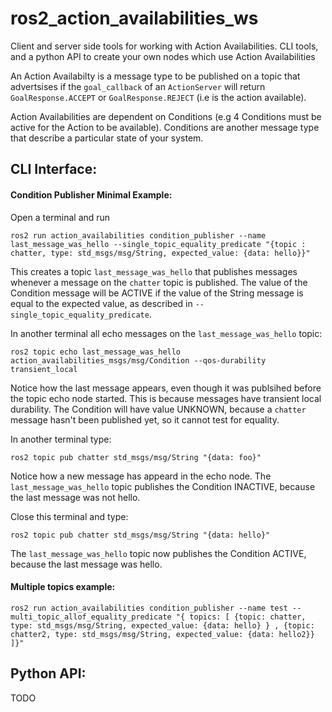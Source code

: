 # ros2_action_availabilities_ws

Client and server side tools for working with Action Availabilities.
CLI tools, and a python API to create your own nodes which use Action Availabilities

An Action Availabilty is a message type to be published on a topic that advertsises if the `goal_callback` of an `ActionServer` will return `GoalResponse.ACCEPT` or `GoalResponse.REJECT` (i.e is the action available).

Action Availabilities are dependent on Conditions (e.g 4 Conditions must be active for the Action to be available). Conditions are another message type that describe a particular state of your system.

## CLI Interface:
#### Condition Publisher Minimal Example:
 
Open a terminal and run
```
ros2 run action_availabilities condition_publisher --name last_message_was_hello --single_topic_equality_predicate "{topic : chatter, type: std_msgs/msg/String, expected_value: {data: hello}}"
``` 

This creates a topic `last_message_was_hello` that publishes messages whenever a message on the `chatter` topic is published. The value of the Condition message will be ACTIVE if the value of the String message is equal to the expected value, as described in `--single_topic_equality_predicate`.
 
In another terminal all echo messages on the `last_message_was_hello` topic:
```
ros2 topic echo last_message_was_hello action_availabilities_msgs/msg/Condition --qos-durability transient_local
```

Notice how the last message appears, even though it was publsihed before the topic echo node started. This is because messages have transient local durability. The Condition will have value UNKNOWN, because a `chatter` message hasn't been published yet, so it cannot test for equality.

In another terminal type:
```
ros2 topic pub chatter std_msgs/msg/String "{data: foo}"
```

Notice how a new message has appeard in the echo node. The `last_message_was_hello` topic publishes the Condition INACTIVE, because the last message was not hello.

Close this terminal and type:
```
ros2 topic pub chatter std_msgs/msg/String "{data: hello}"
```
The `last_message_was_hello` topic now publishes the Condition ACTIVE, because the last message was hello.

#### Multiple topics example:

```
ros2 run action_availabilities condition_publisher --name test --multi_topic_allof_equality_predicate "{ topics: [ {topic: chatter, type: std_msgs/msg/String, expected_value: {data: hello} } , {topic: chatter2, type: std_msgs/msg/String, expected_value: {data: hello2}} ]}"
```

## Python API:
TODO
